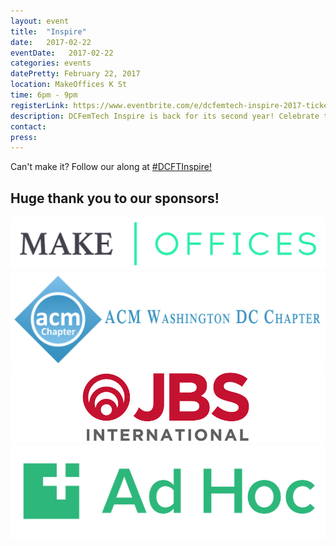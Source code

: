 ```yaml
---
layout: event
title:  "Inspire"
date:   2017-02-22
eventDate:   2017-02-22
categories: events
datePretty: February 22, 2017
location: MakeOffices K St
time: 6pm - 9pm
registerLink: https://www.eventbrite.com/e/dcfemtech-inspire-2017-tickets-31617105614
description: DCFemTech Inspire is back for its second year! Celebrate the success of women in the DC tech community. Join DCFemTech as we share and celebrate your accomplishments, large and small. Expect a good mix of networking, small activities, heavy hors d'oeuvres and a celebratory toast for a great year ahead. Share your success, celebrate others, and empower our community.
contact:
press:
---
```


Can't make it? Follow our along at [#DCFTInspire!](https://twitter.com/search?q=%23dcftinspire&src=typd)

## Huge thank you to our sponsors!

[![](/assets/sponsors/makeoffices.png)](https://makeoffices.com/)
[![](/assets/sponsors/acm-dc.png)](http://local.acm.org/)
[![](/assets/sponsors/jbs-intl.jpg)](https://www.jbsinternational.com/)
[![](/assets/sponsors/adhoc.png)](https://adhocteam.us/)
